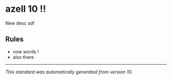 # azell 10 !!

New desc sdf

## Rules
* now words !
* also there

---

*This standard was automatically generated from version 10.*